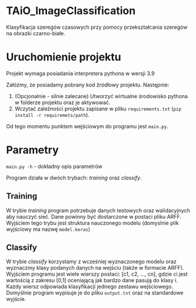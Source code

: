 # TAiO_ImageClassification

Klasyfikacja szeregów czasowych przy pomocy przekształcania szeregów na obrazki czarno-białe.

# Uruchomienie projektu

Projekt wymaga posiadania interpretera pythona w wersji 3.9

Załóżmy, że posiadamy pobrany kod źródłowy projektu. Następnie:
1. (Opcjonalnie - silnie zalecane) Utworzyć wirtualne środowisko pythona w folderze projektu oraz je aktywować.
2. Wczytać zależności projektu zapisane w pliku `requirements.txt` (`pip install -r requiremets/path`).

Od tego momentu punktem wejściowym do programu jest `main.py`.

# Parametry

`main.py -h` - dokładny opis parametrów

Program działa w dwóch trybach: *training* oraz *classify*.

## Training
W trybie *training* program potrzebuje danych testowych oraz walidacyjnych aby nauczyć sieć.
Dane powinny być dostarczone w postaci pliku ARFF.
Wyjściem tego trybu jest struktura nauczonego modelu (domyslnie plik wyjściowy ma nazwę `model.keras`)

## Classify
W trybie *classify* korzystamy z wcześniej wyznaczonego modelu oraz wyznaczmy klasy podanych danych na wejściu (także w formacie ARFF).
Wyjściem programu jest wiele wierszy postaci: [c1, c2, ..., cn], gdzie ci jest wartością z zakresu [0,1] oceniającą jak bardzo dane pasują do klasy i.
Każdy wiersz odpowiada klasyfikacji jednego zestawu wejściowego.
Domyślnie program wypisuje je do pliku `output.txt` oraz na standardowe wyjście.
